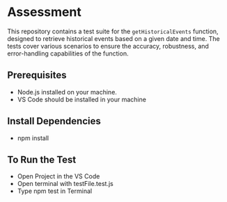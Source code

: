 # Assessment
This repository contains a test suite for the `getHistoricalEvents` function, designed to retrieve historical events based on a given date and time. The tests cover various scenarios to ensure the accuracy, robustness, and error-handling capabilities of the function.

## Prerequisites

- Node.js installed on your machine.
- VS Code should be installed in your machine
  
## Install Dependencies
- npm install

## To Run the Test

- Open Project in the VS Code
- Open terminal with testFile.test.js
- Type npm test in Terminal

